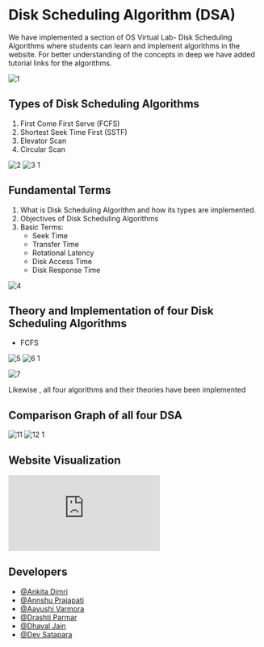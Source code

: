 
# Disk Scheduling Algorithm (DSA)

We have implemented a section of OS Virtual Lab-  Disk Scheduling Algorithms where students can learn and implement algorithms in the website. For better understanding of the concepts in deep we have added tutorial links for the algorithms.

![1](https://user-images.githubusercontent.com/91715629/142756280-6202abcc-67f2-41fc-8207-ff1e10511d8e.jpeg)



## Types of Disk Scheduling Algorithms
1. First Come First Serve (FCFS)
2. Shortest Seek Time First (SSTF)
3. Elevator Scan 
4. Circular Scan

![2](https://user-images.githubusercontent.com/91715629/142756312-710425c0-a46b-43d3-b798-db8dbb0c66ce.jpeg)
![3 1](https://user-images.githubusercontent.com/91715629/142756520-8bd1b477-23ff-458c-8592-22aeea059df9.jpeg)



## Fundamental Terms 
1. What is Disk Scheduling Algorithm and how its types are implemented.
2. Objectives of Disk Scheduling Algorithms
3. Basic Terms:
    * Seek Time
    * Transfer Time
    * Rotational Latency
    * Disk Access Time
    * Disk Response Time

![4](https://user-images.githubusercontent.com/91715629/142756328-75af6283-c8c1-4474-98fb-cbef103c11ba.jpeg)

## Theory and Implementation of four Disk Scheduling Algorithms

* FCFS

![5](https://user-images.githubusercontent.com/91715629/142756377-683bfec3-aa7c-42de-98da-99c5b01cab95.jpeg)
![6 1](https://user-images.githubusercontent.com/91715629/142756590-2dea8160-b080-4ff5-95f1-b976a6425533.jpeg)


![7](https://user-images.githubusercontent.com/91715629/142756401-24d657ca-8a9e-4bef-bb28-975702258bfc.jpeg)


Likewise , all four algorithms and their theories have been implemented

## Comparison Graph of all four DSA

![11](https://user-images.githubusercontent.com/91715629/142756414-f4d1497b-978a-4cfb-91ad-d94026749321.jpeg)
![12 1](https://user-images.githubusercontent.com/91715629/142756640-53d6994b-2ba1-4e09-905b-15501d4fe5d2.jpeg)




## Website Visualization

![13](https://dhavaljain2001.github.io/OSLABFINAL/HOME.html) 


## Developers

- [@Ankita Dimri](https://www.linkedin.com/in/ankita-dimri-8b222819b/)
- [@Annshu Prajapati](https://www.linkedin.com/in/annshu-prajapati-8162101ab)
- [@Aayushi Varmora](https://www.linkedin.com/in/aayushi-varmora-15b1561ab?lipi=urn%3Ali%3Apage%3Ad_flagship3_profile_view_base_contact_details%3Bsdzrr%2FCPR3Wm4SOd5yxjEQ%3D%3D)
- [@Drashti Parmar](https://www.linkedin.com/in/drashti-parmar-5067aa225/)
- [@Dhaval Jain](https://www.linkedin.com/in/jain-dhaval-8488b7187)
- [@Dev Satapara](https://www.linkedin.com/in/dev-satapara-331411222)



